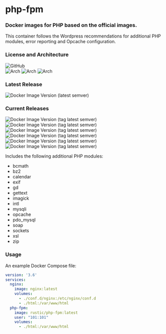 # php-fpm
### Docker images for PHP based on the official images.
This container follows the Wordpress recommendations for additional PHP modules, error reporting and Opcache configuration.

### License and Architecture
![GitHub](https://img.shields.io/github/license/rustic/php-fpm?style=for-the-badge) \
![Arch](https://img.shields.io/badge/Arch-linux%2Famd64-green?style=for-the-badge)
![Arch](https://img.shields.io/badge/Arch-linux%2Farm%2fv7-green?style=for-the-badge)
![Arch](https://img.shields.io/badge/Arch-linux%2Farm64-green?style=for-the-badge)

### Latest Release
![Docker Image Version (latest semver)](https://img.shields.io/docker/v/rustic/php-fpm?sort=semver&style=for-the-badge)

### Current Releases
![Docker Image Version (tag latest semver)](https://img.shields.io/docker/v/rustic/php-fpm/8.3-fpm-alpine?style=for-the-badge)
![Docker Image Version (tag latest semver)](https://img.shields.io/docker/v/rustic/php-fpm/8.2-fpm-alpine?style=for-the-badge)
![Docker Image Version (tag latest semver)](https://img.shields.io/docker/v/rustic/php-fpm/8.1-fpm-alpine?style=for-the-badge)
![Docker Image Version (tag latest semver)](https://img.shields.io/docker/v/rustic/php-fpm/8.0-fpm-alpine?style=for-the-badge)
![Docker Image Version (tag latest semver)](https://img.shields.io/docker/v/rustic/php-fpm/7.4-fpm-alpine?style=for-the-badge)
![Docker Image Version (tag latest semver)](https://img.shields.io/docker/v/rustic/php-fpm/7.3-fpm-alpine?style=for-the-badge)


Includes the following additional PHP modules: 
- bcmath
- bz2
- calendar
- exif
- gd
- gettext
- imagick
- intl
- mysqli
- opcache
- pdo_mysql
- soap
- sockets
- xsl
- zip

### Usage
An example Docker Compose file:

```yaml
version: '3.6'
services:
  nginx:
    image: nginx:latest
    volumes:
      - ./conf.d/nginx:/etc/nginx/conf.d
      - ./html:/var/www/html
  php-fpm:
    image: rustic/php-fpm:latest
    user: "101:101"
    volumes:
      - ./html:/var/www/html
```

